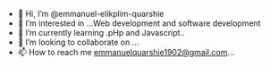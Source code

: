 - 👋 Hi, I’m @emmanuel-elikplim-quarshie
- 👀 I’m interested in ...Web development and software development
- 🌱 I’m currently learning .pHp and Javascript..
- 💞️ I’m looking to collaborate on ...
- 📫 How to reach me emmanuelquarshie1902@gmail.com...

<!---
emmanuel-elikplim-quarshie/emmanuel-elikplim-quarshie is a ✨ special ✨ repository because its `README.md` (this file) appears on your GitHub profile.
You can click the Preview link to take a look at your changes.
--->
